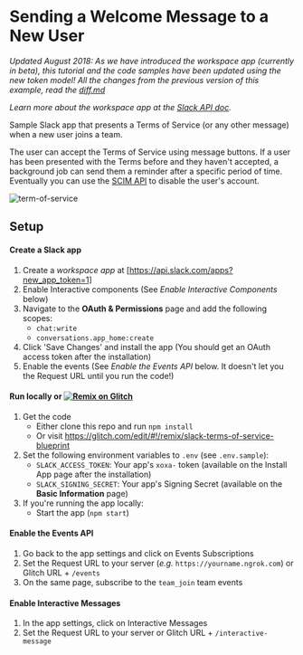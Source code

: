 # Sending a Welcome Message to a New User 

*Updated August 2018: As we have introduced the workspace app (currently in beta), this tutorial and the code samples have been updated using the new token model! All the changes from the previous version of this example, read the [diff.md](diff.md)*

*Learn more about the workspace app at the [Slack API doc](https://api.slack.com/workspace-apps-preview).*


Sample Slack app that presents a Terms of Service (or any other message) when a new user joins a team.

The user can accept the Terms of Service using message buttons. If a user has been presented with the Terms before and they haven't accepted, a background job can send them a reminder after a specific period of time. Eventually you can use the [SCIM API](https://api.slack.com/scim) to disable the user's account.

![term-of-service](https://user-images.githubusercontent.com/700173/27111030-42359a02-5062-11e7-9750-385ae9ca084e.png)

## Setup

#### Create a Slack app

1. Create a *workspace app* at [https://api.slack.com/apps?new_app_token=1]
2. Enable Interactive components (See *Enable Interactive Components* below)
3. Navigate to the **OAuth & Permissions** page and add the following scopes:
    * `chat:write`
    * `conversations.app_home:create`
4. Click 'Save Changes' and install the app (You should get an OAuth access token after the installation)
5. Enable the events (See *Enable the Events API* below. It doesn't let you  the Request URL until you run the code!)

#### Run locally or [![Remix on Glitch](https://cdn.glitch.com/2703baf2-b643-4da7-ab91-7ee2a2d00b5b%2Fremix-button.svg)](https://glitch.com/edit/#!/remix/slack-terms-of-service-blueprint)
1. Get the code
    * Either clone this repo and run `npm install`
    * Or visit https://glitch.com/edit/#!/remix/slack-terms-of-service-blueprint
2. Set the following environment variables to `.env` (see `.env.sample`):
    * `SLACK_ACCESS_TOKEN`: Your app's `xoxa-` token (available on the Install App page after the installation)
    * `SLACK_SIGNING_SECRET`: Your app's Signing Secret (available on the **Basic Information** page)
3. If you're running the app locally:
    * Start the app (`npm start`)

#### Enable the Events API
1. Go back to the app settings and click on Events Subscriptions
1. Set the Request URL to your server (*e.g.* `https://yourname.ngrok.com`) or Glitch URL + `/events`
1. On the same page, subscribe to the `team_join` team events

#### Enable Interactive Messages
1. In the app settings, click on Interactive Messages
1. Set the Request URL to your server or Glitch URL + `/interactive-message`
